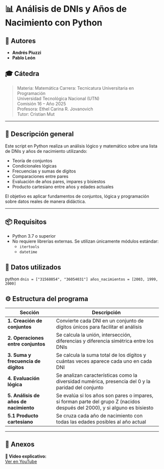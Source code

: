 # 📊 Análisis de DNIs y Años de Nacimiento con Python

## 👥 Autores

- **Andrés Piuzzi**
- **Pablo León**

## 🎓 Cátedra

> Materia: Matemática
> Carrera: Tecnicatura Universitaria en Programación  
> Universidad Tecnológica Nacional (UTN)  
> Comisión 16 – Año 2025  
> Profesora: Ethel Carina R. Jovanovich  
> Tutor: Cristian Mut

---

## 📌 Descripción general

Este script en Python realiza un análisis lógico y matemático sobre una lista de DNIs y años de nacimiento utilizando:

- Teoría de conjuntos
- Condicionales lógicas
- Frecuencias y sumas de dígitos
- Comparaciones entre pares
- Evaluación de años pares, impares y bisiestos
- Producto cartesiano entre años y edades actuales

El objetivo es aplicar fundamentos de conjuntos, lógica y programación sobre datos reales de manera didáctica.

---

## 📦 Requisitos

- Python 3.7 o superior
- No requiere librerías externas. Se utilizan únicamente módulos estándar:
  - `itertools`
  - `datetime`

## 🧾 Datos utilizados

python
`dnis = ["31568054", "36054031"]
años_nacimientos = [2003, 1999, 2000]`

## ⚙️ Estructura del programa

| Sección | Descripción |
|--------|-------------|
| **1. Creación de conjuntos** | Convierte cada DNI en un conjunto de dígitos únicos para facilitar el análisis |
| **2. Operaciones entre conjuntos** | Se calcula la unión, intersección, diferencias y diferencia simétrica entre los DNIs |
| **3. Suma y frecuencia de dígitos** | Se calcula la suma total de los dígitos y cuántas veces aparece cada uno en cada DNI |
| **4. Evaluación lógica** | Se analizan características como la diversidad numérica, presencia del 0 y la paridad del conjunto |
| **5. Análisis de años de nacimiento** | Se evalúa si los años son pares o impares, si forman parte del grupo Z (nacidos después del 2000), y si alguno es bisiesto |
| **5.1 Producto cartesiano** | Se cruza cada año de nacimiento con todas las edades posibles al año actual |

---

## 📎 Anexos

**🎥 Video explicativo:**  
[Ver en YouTube](https://www.youtube.com/watch?v=ZkS6nut9DOk)
